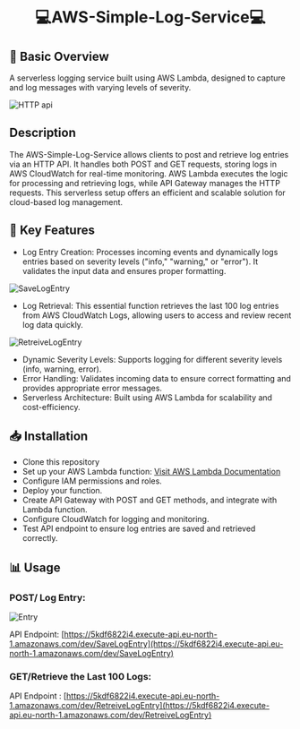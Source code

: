 <h1 align="center">💻AWS-Simple-Log-Service💻</h1>

## 🌟 Basic Overview
A serverless logging service built using AWS Lambda, designed to capture and log messages with varying levels of severity.

![HTTP api](https://github.com/user-attachments/assets/4ccf765d-eeb3-46cf-9b59-7cb2e72fffcc)

## Description
The AWS-Simple-Log-Service allows clients to post and retrieve log entries via an HTTP API. It handles both POST and GET requests, storing logs in AWS CloudWatch for real-time monitoring. AWS Lambda executes the logic for processing and retrieving logs, while API Gateway manages the HTTP requests. This serverless setup offers an efficient and scalable solution for cloud-based log management.

## 🔅 Key Features
- Log Entry Creation: Processes incoming events and dynamically logs entries based on severity levels ("info," "warning," or "error"). It validates the input data and ensures proper formatting.

![SaveLogEntry](https://github.com/user-attachments/assets/bfae0010-7a86-40bf-9a56-09f30a25ca59)

- Log Retrieval: This essential function retrieves the last 100 log entries from AWS CloudWatch Logs, allowing users to access and review recent log data quickly.

![RetreiveLogEntry](https://github.com/user-attachments/assets/064e2002-8da6-4b09-9896-970e7361a971)

- Dynamic Severity Levels: Supports logging for different severity levels (info, warning, error).
- Error Handling: Validates incoming data to ensure correct formatting and provides appropriate error messages.
- Serverless Architecture: Built using AWS Lambda for scalability and cost-efficiency.

## 📥 Installation 
- Clone this repository
- Set up your AWS Lambda function: [Visit AWS Lambda Documentation](https://docs.aws.amazon.com/lambda/)
- Configure IAM permissions and roles.
- Deploy your function. 
- Create API Gateway with POST and GET methods, and integrate with Lambda function.
- Configure CloudWatch for logging and monitoring.
- Test API endpoint to ensure log entries are saved and retrieved correctly.

## 📊 Usage
### POST/ Log Entry: 

![Entry](https://github.com/user-attachments/assets/c63dfb70-89fd-4156-99c9-9394f6f23fa1)

API Endpoint: [https://5kdf6822i4.execute-api.eu-north-1.amazonaws.com/dev/SaveLogEntry](https://5kdf6822i4.execute-api.eu-north-1.amazonaws.com/dev/SaveLogEntry)

### GET/Retrieve the Last 100 Logs:

API Endpoint : [https://5kdf6822i4.execute-api.eu-north-1.amazonaws.com/dev/RetreiveLogEntry](https://5kdf6822i4.execute-api.eu-north-1.amazonaws.com/dev/RetreiveLogEntry)



